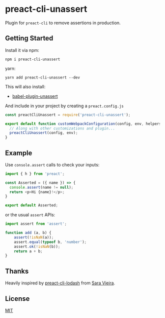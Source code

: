 # preact-cli-unassert

Plugin for `preact-cli` to remove assertions in production.

## Getting Started

Install it via npm:

```shell
npm i preact-cli-unassert
```

yarn:

```shell
yarn add preact-cli-unassert --dev
```

This will also install:

- [babel-plugin-unassert](https://www.npmjs.com/package/babel-plugin-unassert)

And include in your project by creating a `preact.config.js`

```javascript
const preactCliUnassert = require('preact-cli-unassert');

export default function customWebpackConfiguration(config, env, helpers) {
  // Along with other customizations and plugin...
  preactCliUnassert(config, env);
}
```

## Example

Use `console.assert` calls to check your inputs:

```javascript
import { h } from 'preact';

const Asserted = ({ name }) => {
  console.assert(name != null);
  return <p>Hi {name}!</p>;
}

export default Asserted;
```

or the usual `assert` APIs:

```javascript
import assert from 'assert';

function add (a, b) {
    assert(!isNaN(a));
    assert.equal(typeof b, 'number');
    assert.ok(!isNaN(b));
    return a + b;
}
```

## Thanks

Heavily inspired by [preact-cli-lodash](https://github.com/SaraVieira/preact-cli-lodash) from [Sara Vieira](https://twitter.com/NikkitaFTW).

## License

[MIT](https://mdt.mit-license.org/)
